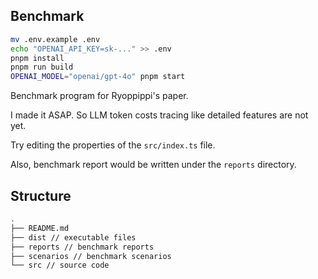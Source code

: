 ## Benchmark
```bash
mv .env.example .env
echo "OPENAI_API_KEY=sk-..." >> .env
pnpm install
pnpm run build
OPENAI_MODEL="openai/gpt-4o" pnpm start
```

Benchmark program for Ryoppippi's paper.

I made it ASAP. So LLM token costs tracing like detailed features are not yet.

Try editing the properties of the `src/index.ts` file.

Also, benchmark report would be written under the `reports` directory.

## Structure

```bash
.
├── README.md
├── dist // executable files
├── reports // benchmark reports
├── scenarios // benchmark scenarios
└── src // source code
```


